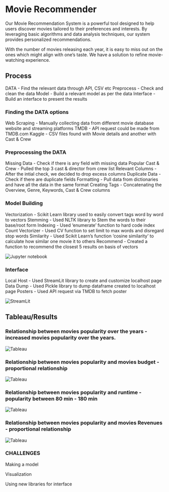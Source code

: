# Movie Recommender
Our Movie Recommendation System is a powerful tool designed to help users discover movies tailored to their preferences and interests. By leveraging basic algorithms and data analysis techniques, our system provides personalized recommendations.

With the number of movies releasing each year, it is easy to miss out on the ones which might align with one’s taste. We have a solution to refine movie-watching experience.

## Process
DATA - Find the relevant data through API, CSV etc
Preprocess - Check and clean the data
Model - Build a relevant model as per the data
Interface - Build an interface to present the results

### Finding the DATA options
Web Scraping - Manually collecting data from different movie database website and streaming platforms
TMDB - API request could be made from TMDB.com
Kaggle - CSV files found with Movie details and another with Cast & Crew

### Preprocessing the DATA
Missing Data - Check if there is any field with missing data
Popular Cast & Crew - Pulled the top 3 cast & director from crew list
Relevant Columns - After the intial check, we decided to drop excess columns 
Duplicate Data - Check if there are duplicate fields
Formatting - Pull data from dictionaries and have all the data in the same format
Creating Tags - Concatenating the Overview, Genre, Keywords, Cast & Crew columns

### Model Building
Vectorization - Scikit Learn library used to easily convert tags word by word to vectors
Stemming - Used NLTK library to Stem the words to their base/root form 
Indexing - Used ‘enumerate’ function to hard code index 
Count Vectorizer - Used CV function to set limit to max words and disregard stop words
Similarity - Used Scikit Learn’s function ‘cosine similarity’ to calculate how similar one movie it to others
Recommend - Created a function to recommend the closest 5 results on basis of vectors

![Jupyter notebook](https://github.com/wase3m/Mid-Term_Project/blob/main/photos/Midterm1.png)

### Interface
Local Host - Used StreamLit library to create and customize localhost page
Data Dump - Used Pickle library to dump dataframe created to localhost page 
Posters - Used API request via TMDB to fetch poster

![StreamLit](https://github.com/wase3m/Mid-Term_Project/blob/main/photos/Midterm2.png)

## Tableau/Results

### Relationship between movies popularity over the years - increased movies popularity over the years.

![Tableau](https://github.com/wase3m/Mid-Term_Project/blob/main/photos/Movies%20(1).png)

### Relationship between movies popularity and movies budget - proportional relationship

![Tableau](https://github.com/wase3m/Mid-Term_Project/blob/main/photos/Movies%20(2).png)

### Relationship between movies popularity and runtime - popularity between 80 min - 180 min
![Tableau](https://github.com/wase3m/Mid-Term_Project/blob/main/photos/Movies%20(3).png)

### Relationship between movies popularity and movies Revenues - proportional relationship

![Tableau](https://github.com/wase3m/Mid-Term_Project/blob/main/photos/Movies.png)

### CHALLENGES
Making a model

Visualization

Using new libraries for interface
